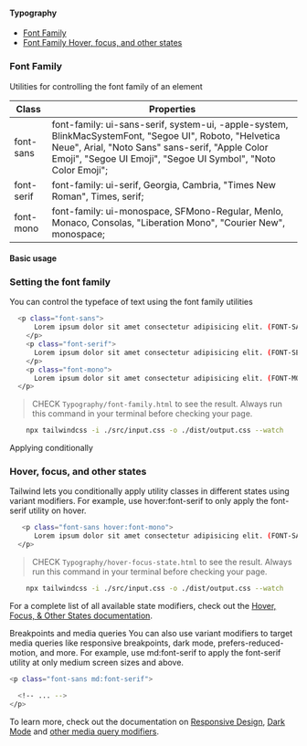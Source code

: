 #### Typography

- [Font Family](#font-family)
- [Font Family Hover, focus, and other states](#font-family-hover-focus-states)

<h3 id="font-family">Font Family</h3>

Utilities for controlling the font family of an element

| Class      | Properties                                                                                                                                                                                                                   |
| ---------- | ---------------------------------------------------------------------------------------------------------------------------------------------------------------------------------------------------------------------------- |
| font-sans  | font-family: ui-sans-serif, system-ui, -apple-system, BlinkMacSystemFont, "Segoe UI", Roboto, "Helvetica Neue", Arial, "Noto Sans" sans-serif, "Apple Color Emoji", "Segoe UI Emoji", "Segoe UI Symbol", "Noto Color Emoji"; |
| font-serif | font-family: ui-serif, Georgia, Cambria, "Times New Roman", Times, serif;                                                                                                                                                    |
| font-mono  | font-family: ui-monospace, SFMono-Regular, Menlo, Monaco, Consolas, "Liberation Mono", "Courier New", monospace;                                                                                                             |

#### Basic usage

### Setting the font family

You can control the typeface of text using the font family utilities

```bash
  <p class="font-sans">
      Lorem ipsum dolor sit amet consectetur adipisicing elit. (FONT-SANS)
    </p>
    <p class="font-serif">
      Lorem ipsum dolor sit amet consectetur adipisicing elit. (FONT-SERIF)
    </p>
    <p class="font-mono">
      Lorem ipsum dolor sit amet consectetur adipisicing elit. (FONT-MONO)
  </p>
```

> CHECK `Typography/font-family.html` to see the result.
> Always run this command in your terminal before checking your page.

```bash
    npx tailwindcss -i ./src/input.css -o ./dist/output.css --watch
```

Applying conditionally

<h3 id="font-family-hover-focus-states"> Hover, focus, and other states</h3>

Tailwind lets you conditionally apply utility classes in different states using variant modifiers. For example, use hover:font-serif to only apply the font-serif utility on hover.

```bash
   <p class="font-sans hover:font-mono">
      Lorem ipsum dolor sit amet consectetur adipisicing elit. (FONT-SANS)
  </p>
```

> CHECK `Typography/hover-focus-state.html` to see the result.
> Always run this command in your terminal before checking your page.

```bash
    npx tailwindcss -i ./src/input.css -o ./dist/output.css --watch
```

For a complete list of all available state modifiers, check out the [Hover, Focus, & Other States documentation](https://tailwindcss.com/docs/hover-focus-and-other-states).

Breakpoints and media queries
You can also use variant modifiers to target media queries like responsive breakpoints, dark mode, prefers-reduced-motion, and more. For example, use md:font-serif to apply the font-serif utility at only medium screen sizes and above.

```bash
<p class="font-sans md:font-serif">

  <!-- ... -->
</p>
```

To learn more, check out the documentation on [Responsive Design](https://tailwindcss.com/docs/responsive-design), [Dark Mode](https://tailwindcss.com/docs/dark-mode) and [other media query modifiers](https://tailwindcss.com/docs/hover-focus-and-other-states#media-queries).
